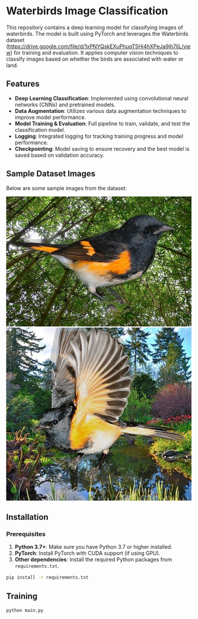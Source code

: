 # Waterbirds Image Classification

This repository contains a deep learning model for classifying images of waterbirds. The model is built using PyTorch and leverages the Waterbirds dataset (https://drive.google.com/file/d/1xPNYQskEXuPhuqT5Hj4hXPeJa9jh7liL/view) for training and evaluation. It applies computer vision techniques to classify images based on whether the birds are associated with water or land.

## Features
- **Deep Learning Classification**: Implemented using convolutional neural networks (CNNs) and pretrained models.
- **Data Augmentation**: Utilizes various data augmentation techniques to improve model performance.
- **Model Training & Evaluation**: Full pipeline to train, validate, and test the classification model.
- **Logging**: Integrated logging for tracking training progress and model performance.
- **Checkpointing**: Model saving to ensure recovery and the best model is saved based on validation accuracy.

## Sample Dataset Images

Below are some sample images from the dataset:

![Sample Image 1](images/1.jpg)
![Sample Image 2](images/2.jpg)

## Installation

### Prerequisites

1. **Python 3.7+**: Make sure you have Python 3.7 or higher installed.
2. **PyTorch**: Install PyTorch with CUDA support (if using GPU).
3. **Other dependencies**: Install the required Python packages from `requirements.txt`.

```bash
pip install -r requirements.txt
```

## Training

```bash
python main.py
```